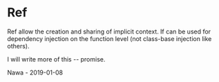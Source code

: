 # Ref

Ref allow the creation and sharing of implicit context.
If can be used for dependency injection on the function level (not class-base injection like others).




I will write more of this -- promise.

Nawa - 2019-01-08